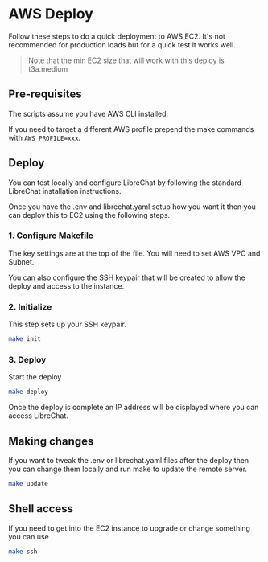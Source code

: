 # AWS Deploy

Follow these steps to do a quick deployment to AWS EC2. It's not recommended for production loads but for a quick test it works well.

> Note that the min EC2 size that will work with this deploy is t3a.medium

## Pre-requisites

The scripts assume you have AWS CLI installed.

If you need to target a different AWS profile prepend the make commands with `AWS_PROFILE=xxx`.

## Deploy

You can test locally and configure LibreChat by following the standard LibreChat installation instructions.

Once you have the .env and librechat.yaml setup how you want it then you can deploy this to EC2 using the following steps.

### 1. Configure Makefile

The key settings are at the top of the file. You will need to set AWS VPC and Subnet.

You can also configure the SSH keypair that will be created to allow the deploy and access to the instance.

### 2. Initialize

This step sets up your SSH keypair.

```sh
make init
```

### 3. Deploy

Start the deploy

```sh
make deploy
```

Once the deploy is complete an IP address will be displayed where you can access LibreChat.

## Making changes

If you want to tweak the .env or librechat.yaml files after the deploy then you can change them locally and run make to update the remote server.

```sh
make update
```

## Shell access

If you need to get into the EC2 instance to upgrade or change something you can use

```sh
make ssh
```
